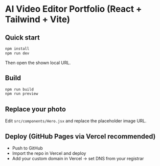 # AI Video Editor Portfolio (React + Tailwind + Vite)

## Quick start
```bash
npm install
npm run dev
```
Then open the shown local URL.

## Build
```bash
npm run build
npm run preview
```

## Replace your photo
Edit `src/components/Hero.jsx` and replace the placeholder image URL.

## Deploy (GitHub Pages via Vercel recommended)
- Push to GitHub
- Import the repo in Vercel and deploy
- Add your custom domain in Vercel → set DNS from your registrar
